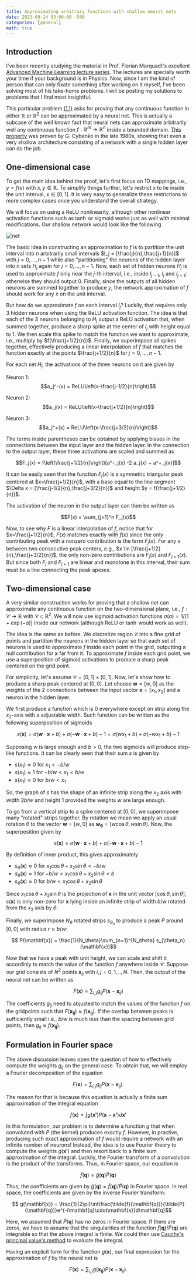 ```yaml
---
title: Approximating arbitrary functions with shallow neural nets
date: 2023-09-14 03:00:00 -500
categories: [general]
math: true
---
```


## Introduction
I've been recently studying the material in Prof. Florian Marquadt's excellent [Advanced Machine Learning lecture series](https://pad.gwdg.de/s/2021_AdvancedMachineLearningForScience). The lectures are specially worth your time if your background is in Physics. Now, since I am the kind of person that can only fixate something after working on it myself, I've been solving most of his take-home problems. I will be posting my solutions to problems that I find most insightful. 

This particular problem [(1.1)](https://pad.gwdg.de/s/FUUwJ6c21#Problem-1-Expressivity-of-shallow-Neural-Networks) asks for proving that any continuous function in either $\mathbb{R}$ or $\mathbb{R}^2$ can be approximated by a neural net. This is actually a subcase of the well known fact that neural nets can approximate arbitrarily well any continuous function $f: \mathbb{R}^m \rightarrow \mathbb{R}^n$ inside a bounded domain. [This property](https://link.springer.com/article/10.1007/BF02551274) was proven by G. Cybenko in the late 1980s, showing that even a very shallow architecture consisting of a network with a single hidden layer can do the job.

## One-dimensional case
To get the main idea behind the proof, let's first focus on 1D mappings, i.e., $y = f(x)$ with $x, y \in \mathbb{R}$. To simplify things further, let's restrict $x$ to lie inside the unit interval, $x \in [0,1]$. It is very easy to generalize these restrictions to more complex cases once you understand the overall strategy.

We will focus on using a ReLU nonlinearity, although other nonlinear activation functions such as $\tanh$ or sigmoid works just as well with minimal modifications. Our shallow network would look like the following

![net](/assets/shallownet3.png)

The basic idea in constructing an approximation to $f$ is to partition the unit interval into $n$ arbitrarily small intervals $I_j = [\frac{j}{n},\frac{j+1}{n}]$ with $j=0,...,n-1$ while also "partitioning" the neurons of the hidden layer into $n$ sets $H_j$ again for $j=0,...,n-1$. Now, each set of hidden neurons $H_j$ is used to approximate $f$ only near the $j$-th interval, i.e., inside $I_{j-1}$, $I_j$ and $I_{j+1}$; otherwise they should output $0$. Finally, since the outputs of all hidden neurons are summed together to produce $y$, the network approximation of $f$ should work for any $x$ on the unit interval.

But how do we approximate $f$ on each interval $I_j$? Luckily, that requires only 3 hidden neurons when using the ReLU activation function. The idea is that each of the 3 neurons belonging to $H_j$ output a ReLU activation that, when summed together, produce a sharp spike at the center of $I_j$ with height equal to 1. We then scale this spike to match the function we want to approximate, i.e., multiply by $f(\frac{j+1/2}{n})$. Finally, we superimpose all spikes together, effectively producing a linear interpolation of $f$ that matches the function exactly at the points 
$\frac{j+1/2}{n}$ for $j=0,...,n-1$.

For each set $H_j$, the activations of the three neurons on it are given by

Neuron 1: $$a_j^-(x) = ReLU\left(x-\frac{j-1/2}{n}\right)$$

Neuron 2: $$a_j(x) = ReLU\left(x-\frac{j+1/2}{n}\right)$$

Neuron 3: $$a_j^+(x) = ReLU\left(x-\frac{j+3/2}{n}\right)$$

The terms inside parentheses can be obtained by applying biases in the connections between the input layer and the hidden layer. In the connection to the output layer, these three activations are scaled and summed as

$$F_j(x) = f\left(\frac{j+1/2}{n}\right)[a^-_j(x) -2 a_j(x) + a^+_j(x)]$$

It can be easily seen that the function $F_j(x)$ is a symmetric triangular peak centered at $x=\frac{j+1/2}{n}$, with a base equal to the line segment $\Delta x = [\frac{j-1/2}{n},\frac{j+3/2}{n}]$ and height $y = f(\frac{j+1/2}{n})$. 

The  activation of the neuron in the output layer can then be written as 

$$F(x) = \sum_{j=1}^n F_j(x)$$

Now, to see why $F$ is a linear interpolation of $f$, notice that for $x=\frac{j+1/2}{n}$, $F(x)$ matches exactly with $f(x)$ since the only contributing peak with a nonzero contribution is the term $F_j(x)$. For any $x$ between two consecutive peak centers, e.g., $x \in [\frac{j+1/2}{n},\frac{j+3/2}{n}]$, the only non-zero contributions are $F_j(x)$ and $F_{j+1}(x)$. But since both $F_j$ and $F_{j+1}$ are linear and monotone in this interval, their sum must be a line connecting the peak apexes.

## Two-dimensional case

A very similar construction works for proving that a shallow net can approximate any continuous function on the two-dimensional plane, i.e., $f: 
 \mathcal{C} \rightarrow \mathbb{R}$ with $\mathcal{C} \subset \mathbb{R}^2$. We will now use sigmoid activation functions $\sigma(a) = 1/[1+\exp(-a)]$ inside our network (although ReLU or $\tanh$ would work as well).

The idea is the same as before. We discretize region $\mathcal{C}$ into a fine grid of points and partition the neurons in the hidden layer so that each set of neurons is used to approximate $f$ inside each point in the grid, outputting a null contribution for $\mathbf{x}$ far from it. To approximate $f$ inside each grid point, we use a superposition of sigmoid activations to produce a sharp peak centered on the grid point.

For simplicity, let's assume  $\mathcal{C} = [0,1]\times[0,1]$. Now, let's show how to produce a sharp peak centered at $[0,0]$. Let choose $\mathbf{w} = [w, 0]$ as the weights of the 2 connections between the input vector $\mathbf{x}=[x_1,x_2]$ and a neuron in the hidden layer.

We first produce a function which is $0$ everywhere except on strip along the $x_2$-axis with a adjustable width. Such function can be written as the following superposition of sigmoids

$$ s(\mathbf{x}) = \sigma(\mathbf{w}\cdot\mathbf{x}+b) + \sigma(-\mathbf{w}\cdot\mathbf{x}+b) - 1 = \sigma(wx_1+ b)+\sigma(-wx_1+b) - 1$$ 

Supposing $w$ is large enough and $b>0$, the two sigmoids will produce step-like functions. It can be clearly seen that their sum $s$ is given by

* $s(x_1) \approx 0$ for $x_1<-b/w$
* $s(x_1) \approx 1$ for $-b/w< x_1< b/w$
* $s(x_1) \approx 0$ for $b/w< x_1$

So, the graph of $s$ has the shape of an infinite strip along the $x_2$ axis with width $2b/w$ and height $1$ provided the weights $w$ are large enough. 

To go from a vertical strip to a spike centered at $[0,0]$, we superimpose many "rotated" strips together. By rotation we mean we apply an usual rotation $\theta$ to the vector $\mathbf{w}=[w,0]$ as $\mathbf{w_{\theta}}=[w\cos\theta, w\sin\theta]$. Now, the superposition given by

$$ s(\mathbf{x}) = \sigma(\mathbf{w}\cdot\mathbf{x}+b) + \sigma(-\mathbf{w}\cdot\mathbf{x}+b) - 1 $$

By definition of inner product, this gives approximately

* $s_\theta(\mathbf{x}) \approx 0$ for $x_1\cos\theta + x_2\sin\theta<-b/w$
* $s_\theta(\mathbf{x})\approx 1$ for $-b/w< x_1\cos\theta  + x_2\sin\theta< b$
* $s_\theta(\mathbf{x})\approx 0$ for $b/w< x_1\cos\theta + x_2\sin\theta$

Since $x_1\cos\theta + x_2\sin\theta$ is the projection of $\mathbf{x}$ in the unit vector $[\cos\theta,\sin\theta]$, $s(\mathbf{x})$ is only non-zero for  $\mathbf{x}$ lying inside an infinite strip of width $b/w$ rotated from the $x_2$ axis by $\theta$.

Finally, we superimpose ${N_\theta}$ rotated strips $s_{\theta_n}$ to produce a peak $P$ around $[0,0]$ with radius $r\approx b/w$:

$$ P(\mathbf{x}) = \frac{1}{N_\theta}\sum_{n=1}^{N_\theta} s_{\theta_n}(\mathbf{x})$$

Now that we have a peak with unit height, we can scale and shift it accordinly to match the value of the function $f$ anywhere inside $\mathcal{C}$. Suppose our grid consists of $N^2$ points $\mathbf{x}_{ij}$ with $i,j = 0,1,..,N$. Then, the output of the neural net can be written as

$$ F(\mathbf{x}) = \sum_{i,j} g_{ij}P(\mathbf{x}-\mathbf{x}_{ij})$$

The coefficients $g_{ij}$ need to abjusted to match the values of the function $f$ on the gridpoints such that $F(\mathbf{x_{ij}}) \approx f(\mathbf{x_{ij}} )$. If the overlap between peaks is sufficiently small i.e., $b/w$ is much less than the spacing between grid points, then $g_{ij} \approx f(\mathbf{x_{ij}})$.

## Formulation in Fourier space

The above discussion leaves open the question of how to effectively compute the weights $g_{ij}$ on the general case. To obtain that, we will employ a Fourier decomposition of the equation 

$$ F(\mathbf{x}) = \sum_{i,j} g_{ij}P(\mathbf{x}-\mathbf{x}_{ij}).$$

The reason for that is because this equation is actually a finite sum approximation of the integral equation

$$ f(\mathbf{x}) = \int g(\mathbf{x'})P(\mathbf{x}-\mathbf{x'})d\mathbf{x'}$$

In this formulation, our problem is to determine a function $g$ that when convoluted with $P$ (the kernel) produces exactly $f$. However, in practive, producing such exact approximation of $f$ would require a network with an infinite number of neurons! Instead, the idea is to use Fourier theory to compute the weights $g(\mathbf{x'})$ and then resort back to a finite sum approximation of the integral. Luckily, the Fourier transform of a convolution is the product of the transforms. Thus, in Fourier space, our equation is

$$ \tilde{f}(\mathbf{q}) = \tilde{g}(\mathbf{q})\tilde{P}(\mathbf{q})$$

Thus, the coefficients are given by $\tilde{g}(\mathbf{q}) =  \tilde{f}(\mathbf{q})/\tilde{P}(\mathbf{q})$ in Fourier space. In real space, the coefficients are given by the inverse Fourier transform:

$$ g(\mathbf{x}) = \frac{1}{2\pi}\int\frac{\tilde{f}(\mathbf{q})}{\tilde{P}(\mathbf{q})}e^{-i\mathbf{q}\cdot\mathbf{x}}d\mathbf{q}$$

Here, we assumed that  $\tilde{P}(\mathbf{q})$ has no zeros in Fourier space. If there are zeros, we have to assume that the singularities of the function $\tilde{f}(\mathbf{q})/\tilde{P}(\mathbf{q})$ are integrable so that the above integral is finite. We could then use [Cauchy's principal value's method](https://en.wikipedia.org/wiki/Cauchy_principal_value) to evaluate the integral.

Having an explicit form for the function $g(\mathbf{x})$, our final expression for the approximation of $f$ by the neural net is

$$ F(\mathbf{x}) = \sum_{i,j} g(\mathbf{x_{ij}})P(\mathbf{x}-\mathbf{x}_{ij}).$$





